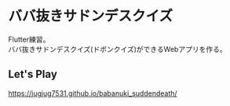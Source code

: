 # ババ抜きサドンデスクイズ

Flutter練習。  
ババ抜きサドンデスクイズ(ドボンクイズ)ができるWebアプリを作る。

## Let's Play
https://jugjug7531.github.io/babanuki_suddendeath/